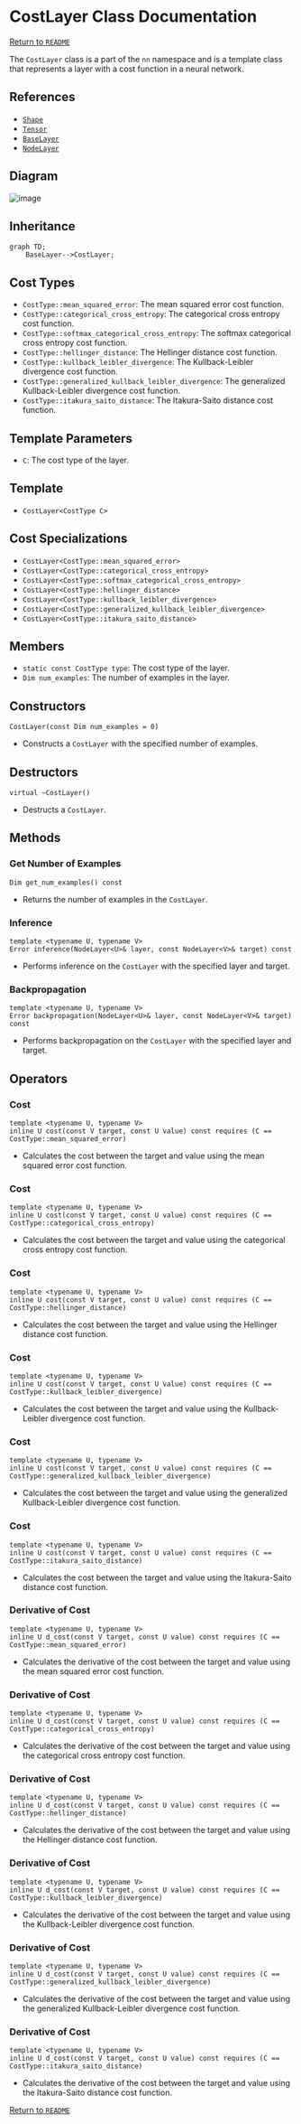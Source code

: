 # CostLayer Class Documentation

[Return to `README`](/README.md)

The `CostLayer` class is a part of the `nn` namespace and is a template class that represents a layer with a cost function in a neural network.

## References

- [`Shape`](/docs/core/shape.md)
- [`Tensor`](/docs/core/tensor.md)
- [`BaseLayer`](/docs/layer/base.md)
- [`NodeLayer`](/docs/layer/node.md)

## Diagram

![image](/docs/layer/cost/cost.png)

## Inheritance

```mermaid
graph TD;
    BaseLayer-->CostLayer;
```

## Cost Types

- `CostType::mean_squared_error`: The mean squared error cost function.
- `CostType::categorical_cross_entropy`: The categorical cross entropy cost function.
- `CostType::softmax_categorical_cross_entropy`: The softmax categorical cross entropy cost function.
- `CostType::hellinger_distance`: The Hellinger distance cost function.
- `CostType::kullback_leibler_divergence`: The Kullback-Leibler divergence cost function.
- `CostType::generalized_kullback_leibler_divergence`: The generalized Kullback-Leibler divergence cost function.
- `CostType::itakura_saito_distance`: The Itakura-Saito distance cost function.

## Template Parameters

- `C`: The cost type of the layer.

## Template

- `CostLayer<CostType C>`

## Cost Specializations

- `CostLayer<CostType::mean_squared_error>`
- `CostLayer<CostType::categorical_cross_entropy>`
- `CostLayer<CostType::softmax_categorical_cross_entropy>`
- `CostLayer<CostType::hellinger_distance>`
- `CostLayer<CostType::kullback_leibler_divergence>`
- `CostLayer<CostType::generalized_kullback_leibler_divergence>`
- `CostLayer<CostType::itakura_saito_distance>`

## Members

- `static const CostType type`: The cost type of the layer.
- `Dim num_examples`: The number of examples in the layer.

## Constructors

```
CostLayer(const Dim num_examples = 0)
```
- Constructs a `CostLayer` with the specified number of examples.

## Destructors

```
virtual ~CostLayer()
```
- Destructs a `CostLayer`.

## Methods

### Get Number of Examples
```
Dim get_num_examples() const
```
- Returns the number of examples in the `CostLayer`.

### Inference
```
template <typename U, typename V>
Error inference(NodeLayer<U>& layer, const NodeLayer<V>& target) const
```
- Performs inference on the `CostLayer` with the specified layer and target.

### Backpropagation
```
template <typename U, typename V>
Error backpropagation(NodeLayer<U>& layer, const NodeLayer<V>& target) const
```
- Performs backpropagation on the `CostLayer` with the specified layer and target.

## Operators

### Cost
```
template <typename U, typename V>
inline U cost(const V target, const U value) const requires (C == CostType::mean_squared_error)
```
- Calculates the cost between the target and value using the mean squared error cost function.

### Cost
```
template <typename U, typename V>
inline U cost(const V target, const U value) const requires (C == CostType::categorical_cross_entropy)
```
- Calculates the cost between the target and value using the categorical cross entropy cost function.

### Cost
```
template <typename U, typename V>
inline U cost(const V target, const U value) const requires (C == CostType::hellinger_distance)
```
- Calculates the cost between the target and value using the Hellinger distance cost function.

### Cost
```
template <typename U, typename V>
inline U cost(const V target, const U value) const requires (C == CostType::kullback_leibler_divergence)
```
- Calculates the cost between the target and value using the Kullback-Leibler divergence cost function.

### Cost
```
template <typename U, typename V>
inline U cost(const V target, const U value) const requires (C == CostType::generalized_kullback_leibler_divergence)
```
- Calculates the cost between the target and value using the generalized Kullback-Leibler divergence cost function.

### Cost
```
template <typename U, typename V>
inline U cost(const V target, const U value) const requires (C == CostType::itakura_saito_distance)
```
- Calculates the cost between the target and value using the Itakura-Saito distance cost function.

### Derivative of Cost
```
template <typename U, typename V>
inline U d_cost(const V target, const U value) const requires (C == CostType::mean_squared_error)
```
- Calculates the derivative of the cost between the target and value using the mean squared error cost function.

### Derivative of Cost
```
template <typename U, typename V>
inline U d_cost(const V target, const U value) const requires (C == CostType::categorical_cross_entropy)
```
- Calculates the derivative of the cost between the target and value using the categorical cross entropy cost function.

### Derivative of Cost
```
template <typename U, typename V>
inline U d_cost(const V target, const U value) const requires (C == CostType::hellinger_distance)
```
- Calculates the derivative of the cost between the target and value using the Hellinger distance cost function.

### Derivative of Cost
```
template <typename U, typename V>
inline U d_cost(const V target, const U value) const requires (C == CostType::kullback_leibler_divergence)
```
- Calculates the derivative of the cost between the target and value using the Kullback-Leibler divergence cost function.

### Derivative of Cost
```
template <typename U, typename V>
inline U d_cost(const V target, const U value) const requires (C == CostType::generalized_kullback_leibler_divergence)
```
- Calculates the derivative of the cost between the target and value using the generalized Kullback-Leibler divergence cost function.

### Derivative of Cost
```
template <typename U, typename V>
inline U d_cost(const V target, const U value) const requires (C == CostType::itakura_saito_distance)
```
- Calculates the derivative of the cost between the target and value using the Itakura-Saito distance cost function.

[Return to `README`](/README.md)